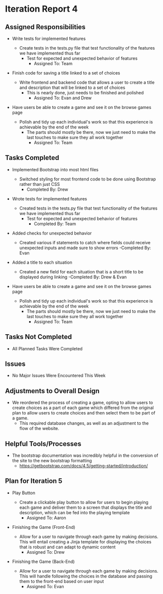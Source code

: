 # Iteration Report 4

## Assigned Responsibilities

- Write tests for implemented features
    - Create tests in the tests.py file that test functionality of the features we have implemented thus far
        - Test for expected and unexpected behavior of features
            - Assigned To: Team
            
- Finish code for saving a title linked to a set of choices
    - Write frontend and backend code that allows a user to create a title and description that will be linked to a set
    of choices
        - This is nearly done, just needs to be finished and polished
            - Assigned To: Evan and Drew
            
- Have users be able to create a game and see it on the browse games page
    - Polish and tidy up each individual's work so that this experience is achievable by the end of the week
        - The parts should mostly be there, now we just need to make the last touches to make sure they all work
        together
            - Assigned To: Team
        
	
## Tasks Completed

- Implemented Bootstrap into most html files
    - Switched styling for most frontend code to be done using Bootstrap rather than just CSS
        - Completed By: Drew
        
- Wrote tests for implemented features
    - Created tests in the tests.py file that test functionality of the features we have implemented thus far
        - Test for expected and unexpected behavior of features
            - Completed By: Team
            
- Added checks for unexpected behavior
    - Created various if statements to catch where fields could receive unexpected inputs and made sure to show errors
        -Completed By: Evan
            
- Added a title to each situation
    - Created a new field for each situation that is a short title to be displayed during linking
        -Completed By: Drew & Evan

- Have users be able to create a game and see it on the browse games page
    - Polish and tidy up each individual's work so that this experience is achievable by the end of the week
        - The parts should mostly be there, now we just need to make the last touches to make sure they all work
        together
            - Assigned To: Team
  
## Tasks Not Completed

- All Planned Tasks Were Completed

## Issues

- No Major Issues Were Encountered This Week
    
## Adjustments to Overall Design

- We reordered the process of creating a game, opting to allow users to create choices as a part of each game
which differed from the original plan to allow users to create choices and then select them to be part of a game.
    - This required database changes, as well as an adjustment to the flow of the website.
    
## Helpful Tools/Processes

- The bootstrap documentation was incredibly helpful in the conversion of the site to the new bootstrap formatting
    - https://getbootstrap.com/docs/4.5/getting-started/introduction/

## Plan for Iteration 5

- Play Button
    -  Create a clickable play button to allow for users to begin playing each game and deliver them to a screen
    that displays the title and description, which can be fed into the playing template
        - Assigned To: Aaron
    
- Finishing the Game (Front-End)
    - Allow for a user to navigate through each game by making decisions. This will entail creating a Jinja template for
    displaying the choices that is robust and can adapt to dynamic content
        - Assigned To: Drew
            
- Finishing the Game (Back-End)
    - Allow for a user to navigate through each game by making decisions. This will handle following the choices in the
     database and passing them to the front-end based on user input
        - Assigned To: Evan